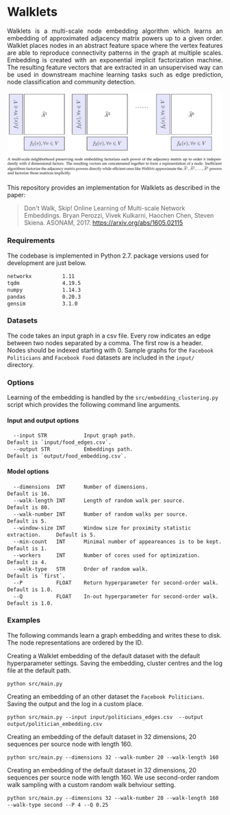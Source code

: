 Walklets
============================================
<p align="justify">
Walklets is a multi-scale node embedding algorithm which learns an embedding of approximated adjacency matrix powers up to a given order. Walklet places nodes in an abstract feature space where the vertex features are able to reproduce connectivity patterns in the graph at multiple scales. Embedding is created with an exponential implicit factorization machine. The resulting feature vectors that are extracted in an unsupervised way can be used in downstream machine learning tasks such as edge prediction, node classification and community detection.
</p>

<div style="text-align:center"><img src ="walklet.jpeg" ,width=720/></div>

This repository provides an implementation for Walklets as described in the paper:
> Don't Walk, Skip! Online Learning of Multi-scale Network Embeddings.
> Bryan Perozzi, Vivek Kulkarni, Haochen Chen, Steven Skiena.
> ASONAM, 2017.
> https://arxiv.org/abs/1605.02115


### Requirements

The codebase is implemented in Python 2.7.
package versions used for development are just below.
```
networkx          1.11
tqdm              4.19.5
numpy             1.14.3
pandas            0.20.3
gensim            3.1.0
```

### Datasets

The code takes an input graph in a csv file. Every row indicates an edge between two nodes separated by a comma. The first row is a header. Nodes should be indexed starting with 0. Sample graphs for the `Facebook Politicians` and `Facebook Food` datasets are included in the  `input/` directory.

### Options

Learning of the embedding is handled by the `src/embedding_clustering.py` script which provides the following command line arguments.

#### Input and output options

```
  --input STR            Input graph path.                                   Default is `input/food_edges.csv`.
  --output STR           Embeddings path.                                    Default is `output/food_embedding.csv`.
```
#### Model options

```
  --dimensions  INT      Number of dimensions.                               Default is 16.
  --walk-length INT      Length of random walk per source.                   Default is 80.
  --walk-number INT      Number of random walks per source.                  Default is 5.
  --window-size INT      Window size for proximity statistic extraction.     Default is 5. 
  --min-count   INT      Minimal number of appeareances is to be kept.       Default is 1.
  --workers     INT      Number of cores used for optimization.              Default is 4. 
  --walk-type   STR      Order of random walk.                               Default is `first`.
  --P           FLOAT    Return hyperparameter for second-order walk.        Default is 1.0.
  --Q           FLOAT    In-out hyperparameter for second-order walk.        Default is 1.0.   
```

### Examples

The following commands learn a graph embedding and writes these to disk. The node representations are ordered by the ID.

Creating a Walklet embedding of the default dataset with the default hyperparameter settings. Saving the embedding, cluster centres and the log file at the default path.

```
python src/main.py
```

Creating an embedding of an other dataset the `Facebook Politicians`. Saving the output and the log in a custom place.

```
python src/main.py --input input/politicians_edges.csv  --output output/politician_embedding.csv
```

Creating an embedding of the default dataset in 32 dimensions, 20 sequences per source node with length 160.

```
python src/main.py --dimensions 32 --walk-number 20 --walk-length 160 
```

Creating an embedding of the default dataset in 32 dimensions, 20 sequences per source node with length 160. We use second-order random walk sampling with a custom random walk behviour setting.

```
python src/main.py --dimensions 32 --walk-number 20 --walk-length 160 --walk-type second --P 4 --Q 0.25
```
